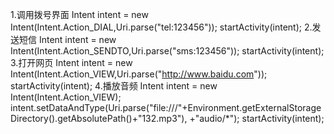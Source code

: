 
1.调用拨号界面
  Intent intent = new Intent(Intent.Action_DIAL,Uri.parse("tel:123456"));
  startActivity(intent);
2.发送短信
  Intent intent = new Intent(Intent.Action_SENDTO,Uri.parse("sms:123456"));
  startActivity(intent);
3.打开网页
  Intent intent = new Intent(Intent.Action_VIEW,Uri.parse("http://www.baidu.com"));
  startActivity(intent);
4.播放音频
  Intent intent = new Intent(Intent.Action_VIEW);
  intent.setDataAndType(Uri.parse("file:///"+Environment.getExternalStorageDirectory().getAbsolutePath()+"132.mp3"),
    +"audio/*");
  startActivity(intent);
